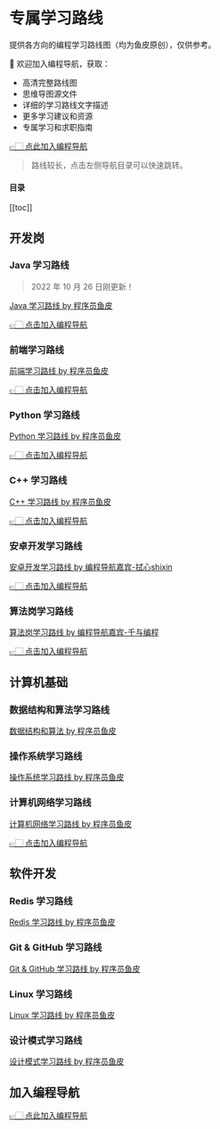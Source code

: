 # 专属学习路线

提供各方向的编程学习路线图（均为鱼皮原创），仅供参考。

💎 欢迎加入编程导航，获取：

- 高清完整路线图
- 思维导图源文件
- 详细的学习路线文字描述
- 更多学习建议和资源
- 专属学习和求职指南



[👉🏻 点此加入编程导航](https://yuyuanweb.feishu.cn/wiki/SDtMwjR1DituVpkz5MLc3fZLnzb)

> 路线较长，点击左侧导航目录可以快速跳转。


#### 目录

[[toc]]



## 开发岗

### Java 学习路线

> 2022 年 10 月 26 日刚更新！

[Java 学习路线 by 程序员鱼皮](https://www.codefather.cn/course/1789189862986850306/section/1789190431398928386?type=)

[👉🏻 点击加入编程导航](https://yuyuanweb.feishu.cn/wiki/SDtMwjR1DituVpkz5MLc3fZLnzb)



### 前端学习路线

[前端学习路线 by 程序员鱼皮](https://www.codefather.cn/course/1789189862986850306/section/1789190394078011393?type=)



[👉🏻 点击加入编程导航](https://yuyuanweb.feishu.cn/wiki/SDtMwjR1DituVpkz5MLc3fZLnzb)



### Python 学习路线

[Python 学习路线 by 程序员鱼皮](https://www.codefather.cn/course/1789189862986850306/section/1789190283176419330?type=)



[👉🏻 点击加入编程导航](https://yuyuanweb.feishu.cn/wiki/SDtMwjR1DituVpkz5MLc3fZLnzb)

### C++ 学习路线

[C++ 学习路线 by 程序员鱼皮](https://www.codefather.cn/course/1789189862986850306/section/1789190321168424961?type=)

[👉🏻 点击加入编程导航](https://yuyuanweb.feishu.cn/wiki/SDtMwjR1DituVpkz5MLc3fZLnzb)

### 安卓开发学习路线

[安卓开发学习路线 by 编程导航嘉宾-拭心shixin](https://www.codefather.cn/course/1789189862986850306/section/1789190210308775938?type=)

[👉🏻 点击加入编程导航](https://yuyuanweb.feishu.cn/wiki/SDtMwjR1DituVpkz5MLc3fZLnzb)

### 算法岗学习路线

[算法岗学习路线 by 编程导航嘉宾-千与编程](https://www.codefather.cn/course/1789189862986850306/section/1789190170773266433?type=)

[👉🏻 点击加入编程导航](https://yuyuanweb.feishu.cn/wiki/SDtMwjR1DituVpkz5MLc3fZLnzb)

## 计算机基础

### 数据结构和算法学习路线

[数据结构和算法 by 程序员鱼皮](https://www.codefather.cn/course/1789189862986850306/section/1789191067892948993?type=)



### 操作系统学习路线

[操作系统学习路线 by 程序员鱼皮](https://www.codefather.cn/course/1789189862986850306/section/1789190984099143681?type=)



### 计算机网络学习路线

[计算机网络学习路线 by 程序员鱼皮](https://www.codefather.cn/course/1789189862986850306/section/1789191099081793538?type=)



[👉🏻 点击加入编程导航](https://yuyuanweb.feishu.cn/wiki/SDtMwjR1DituVpkz5MLc3fZLnzb)



## 软件开发


### Redis 学习路线

[Redis 学习路线 by 程序员鱼皮](https://www.codefather.cn/course/1789189862986850306/section/1789190541746872321?type=)



### Git & GitHub 学习路线

[Git & GitHub 学习路线 by 程序员鱼皮](https://www.codefather.cn/course/1789189862986850306/section/1789190804671012866?type=)



### Linux 学习路线

[Linux 学习路线 by 程序员鱼皮](https://www.codefather.cn/course/1789189862986850306/section/1789190769740849154?type=)



### 设计模式学习路线

[设计模式学习路线 by 程序员鱼皮](https://www.codefather.cn/course/1789189862986850306/section/1789190698894860290?type=)



## 加入编程导航

[👉🏻 点此加入编程导航](https://yuyuanweb.feishu.cn/wiki/SDtMwjR1DituVpkz5MLc3fZLnzb)
